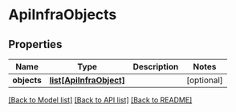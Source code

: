 # ApiInfraObjects

## Properties
Name | Type | Description | Notes
------------ | ------------- | ------------- | -------------
**objects** | [**list[ApiInfraObject]**](ApiInfraObject.md) |  | [optional] 

[[Back to Model list]](../README.md#documentation-for-models) [[Back to API list]](../README.md#documentation-for-api-endpoints) [[Back to README]](../README.md)


